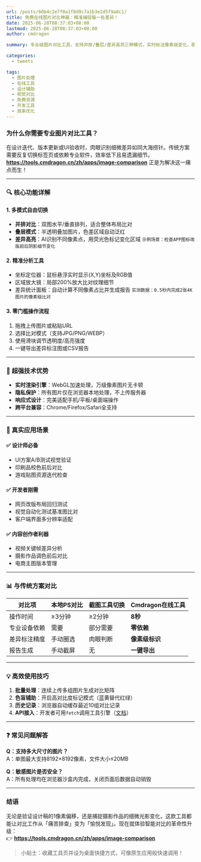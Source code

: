 ```yaml
---
url: /posts/60b4c2e7f0a1f8d9c7a1b3e2d5f9a8c1/
title: 免费在线图片对比神器：精准捕捉每一处差异！
date: 2025-06-28T08:37:03+08:00
lastmod: 2025-06-28T08:37:03+08:00
author: cmdragon

summary: 专业级图片对比工具，支持并排/叠层/差异高亮三种模式，实时标注像素级变化，助设计师、开发者高效完成视觉校验！

categories:
  - tweets

tags:
  - 图片处理
  - 在线工具
  - 设计辅助
  - 视觉对比
  - 免费资源
  - 开发工具
  - 效率优化
---
```


### 为什么你需要专业图片对比工具？

在设计迭代、版本更新或UI验收时，肉眼识别细微差异如同大海捞针。传统方案需要反复切换标签页或依赖专业软件，效率低下且易遗漏细节。
**https://tools.cmdragon.cn/zh/apps/image-comparison** 正是为解决这一痛点而生！

---

### 🔍 核心功能详解

#### 1. **多模式自由切换**

- **并排对比**：双图水平/垂直排列，适合整体布局比对
- **叠层模式**：半透明叠加图片，色差区域自动泛红
- **差异高亮**：AI识别不同像素点，用荧光色标记变化区域
  ```示例场景：检查APP图标改版前后阴影细节变化```

#### 2. **精准分析工具**

- 坐标定位器：鼠标悬浮实时显示(X,Y)坐标及RGB值
- 区域放大镜：局部200%放大比对纹理细节
- 差异统计面板：自动计算不同像素占比并生成报告
  ```实测数据：0.5秒内完成2张4K图片的像素级比对```

#### 3. **零门槛操作流程**

1. 拖拽上传图片或粘贴URL
2. 选择比对模式（支持JPG/PNG/WEBP）
3. 使用滑块调节透明度/高亮强度
4. 一键导出差异标注图或CSV报告

---

### 🚀 超强技术优势

- **实时渲染引擎**：WebGL加速处理，万级像素图片无卡顿
- **隐私保护**：所有图片仅在浏览器本地处理，不上传服务器
- **响应式设计**：完美适配手机/平板/桌面端操作
- **跨平台兼容**：Chrome/Firefox/Safari全支持

---

### 🌟 真实应用场景

#### ✅ 设计师必备

- UI方案A/B测试视觉验证
- 印刷品校色前后对比
- 游戏贴图资源迭代检查

#### ✅ 开发者刚需

- 网页改版布局回归测试
- 视觉自动化测试基准图比对
- 客户端界面多分辨率适配

#### ✅ 内容创作者利器

- 视频关键帧差异分析
- 摄影作品调色前后对比
- 电商主图版本管理

---

### 📊 与传统方案对比

| 对比项    | 本地PS对比 | 截图工具切换 | Cmdragon在线工具 |
|--------|--------|--------|--------------|
| 操作时间   | ≥3分钟   | ≥2分钟   | **8秒**       |
| 专业设备依赖 | 需要     | 部分需要   | **零依赖**      |
| 差异标注精度 | 手动圈选   | 肉眼判断   | **像素级标识**    |
| 报告生成   | 手动截屏   | 无      | **一键导出**     |

---

### 💡 高效使用技巧

1. **批量处理**：连续上传多组图片生成对比矩阵
2. **色盲辅助**：开启高对比度标记模式（蓝黄替代红绿）
3. **历史记录**：浏览器自动缓存最近10组对比记录
4. **API接入**：开发者可用`fetch`调用工具引擎（[文档](https://tools.cmdragon.cn/zh/docs/api-v1)）

---

### ❓ 常见问题解答

**Q：支持多大尺寸的图片？**  
A：单图最大支持8192×8192像素，文件大小≤20MB

**Q：敏感图片是否安全？**  
A：所有处理均在浏览器沙盒内完成，关闭页面后数据自动销毁

---

### 结语

无论是验证设计稿的1像素偏移，还是捕捉摄影作品的细微光影变化，这款工具都能让对比工作从「痛苦排查」变为「愉悦发现」。现在就体验智能对比的革命性升级：  
👉 **https://tools.cmdragon.cn/zh/apps/image-comparison**

> 小贴士：收藏工具页并设为桌面快捷方式，可像原生应用般快速调用！
